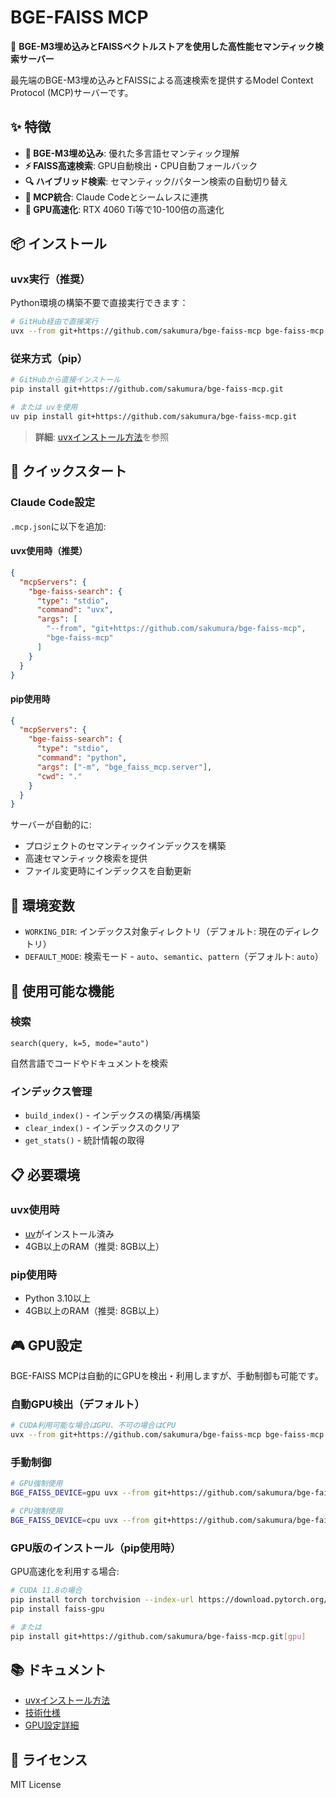 # BGE-FAISS MCP

🚀 **BGE-M3埋め込みとFAISSベクトルストアを使用した高性能セマンティック検索サーバー**

最先端のBGE-M3埋め込みとFAISSによる高速検索を提供するModel Context Protocol (MCP)サーバーです。

## ✨ 特徴

- **🎯 BGE-M3埋め込み**: 優れた多言語セマンティック理解
- **⚡ FAISS高速検索**: GPU自動検出・CPU自動フォールバック
- **🔍 ハイブリッド検索**: セマンティック/パターン検索の自動切り替え
- **🔧 MCP統合**: Claude Codeとシームレスに連携
- **🚀 GPU高速化**: RTX 4060 Ti等で10-100倍の高速化

## 📦 インストール

### uvx実行（推奨）
Python環境の構築不要で直接実行できます：

```bash
# GitHub経由で直接実行
uvx --from git+https://github.com/sakumura/bge-faiss-mcp bge-faiss-mcp
```

### 従来方式（pip）
```bash
# GitHubから直接インストール
pip install git+https://github.com/sakumura/bge-faiss-mcp.git

# または uvを使用
uv pip install git+https://github.com/sakumura/bge-faiss-mcp.git
```

> **詳細**: [uvxインストール方法](docs/uvx-installation.md)を参照

## 🚀 クイックスタート

### Claude Code設定

`.mcp.json`に以下を追加:

#### uvx使用時（推奨）
```json
{
  "mcpServers": {
    "bge-faiss-search": {
      "type": "stdio",
      "command": "uvx",
      "args": [
        "--from", "git+https://github.com/sakumura/bge-faiss-mcp",
        "bge-faiss-mcp"
      ]
    }
  }
}
```

#### pip使用時
```json
{
  "mcpServers": {
    "bge-faiss-search": {
      "type": "stdio",
      "command": "python",
      "args": ["-m", "bge_faiss_mcp.server"],
      "cwd": "."
    }
  }
}
```

サーバーが自動的に:
- プロジェクトのセマンティックインデックスを構築
- 高速セマンティック検索を提供
- ファイル変更時にインデックスを自動更新

## 🔧 環境変数

- `WORKING_DIR`: インデックス対象ディレクトリ（デフォルト: 現在のディレクトリ）  
- `DEFAULT_MODE`: 検索モード - `auto`、`semantic`、`pattern`（デフォルト: `auto`）

## 📖 使用可能な機能

### 検索
```
search(query, k=5, mode="auto")
```
自然言語でコードやドキュメントを検索

### インデックス管理
- `build_index()` - インデックスの構築/再構築
- `clear_index()` - インデックスのクリア
- `get_stats()` - 統計情報の取得

## 📋 必要環境

### uvx使用時
- [uv](https://docs.astral.sh/uv/)がインストール済み
- 4GB以上のRAM（推奨: 8GB以上）

### pip使用時
- Python 3.10以上
- 4GB以上のRAM（推奨: 8GB以上）

## 🎮 GPU設定

BGE-FAISS MCPは自動的にGPUを検出・利用しますが、手動制御も可能です。

### 自動GPU検出（デフォルト）
```bash
# CUDA利用可能な場合はGPU、不可の場合はCPU
uvx --from git+https://github.com/sakumura/bge-faiss-mcp bge-faiss-mcp
```

### 手動制御
```bash
# GPU強制使用
BGE_FAISS_DEVICE=gpu uvx --from git+https://github.com/sakumura/bge-faiss-mcp bge-faiss-mcp

# CPU強制使用
BGE_FAISS_DEVICE=cpu uvx --from git+https://github.com/sakumura/bge-faiss-mcp bge-faiss-mcp
```

### GPU版のインストール（pip使用時）
GPU高速化を利用する場合:
```bash
# CUDA 11.8の場合
pip install torch torchvision --index-url https://download.pytorch.org/whl/cu118
pip install faiss-gpu

# または
pip install git+https://github.com/sakumura/bge-faiss-mcp.git[gpu]
```

## 📚 ドキュメント

- [uvxインストール方法](docs/uvx-installation.md)
- [技術仕様](docs/technical-spec.md)
- [GPU設定詳細](docs/gpu-setup.md)

## 📄 ライセンス

MIT License
